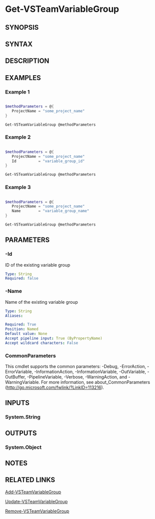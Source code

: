 <!-- #include "./common/header.md" -->

# Get-VSTeamVariableGroup

## SYNOPSIS

<!-- #include "./synopsis/Get-VSTeamVariableGroup.md" -->

## SYNTAX

## DESCRIPTION

<!-- #include "./synopsis/Get-VSTeamVariableGroup.md" -->

## EXAMPLES

### Example 1

```powershell

$methodParameters = @{
   ProjectName = "some_project_name"
}

Get-VSTeamVariableGroup @methodParameters
```

### Example 2

```powershell

$methodParameters = @{
   ProjectName = "some_project_name"
   Id          = "variable_group_id"
}

Get-VSTeamVariableGroup @methodParameters
```

### Example 3

```powershell

$methodParameters = @{
   ProjectName = "some_project_name"
   Name        = "variable_group_name"
}

Get-VSTeamVariableGroup @methodParameters
```

## PARAMETERS

<!-- #include "./params/projectName.md" -->

### -Id

ID of the existing variable group

```yaml
Type: String
Required: false
```

### -Name

Name of the existing variable group

```yaml
Type: String
Aliases:

Required: True
Position: Named
Default value: None
Accept pipeline input: True (ByPropertyName)
Accept wildcard characters: False
```

### CommonParameters

This cmdlet supports the common parameters: -Debug, -ErrorAction, -ErrorVariable, -InformationAction, -InformationVariable, -OutVariable, -OutBuffer, -PipelineVariable, -Verbose, -WarningAction, and -WarningVariable.
For more information, see about_CommonParameters (http://go.microsoft.com/fwlink/?LinkID=113216).

## INPUTS

### System.String

## OUTPUTS

### System.Object

## NOTES

<!-- #include "./common/prerequisites.md" -->

## RELATED LINKS

<!-- #include "./common/related.md" -->

[Add-VSTeamVariableGroup](Add-VSTeamVariableGroup.md)

[Update-VSTeamVariableGroup](Update-VSTeamVariableGroup.md)

[Remove-VSTeamVariableGroup](Remove-VSTeamVariableGroup.md)
